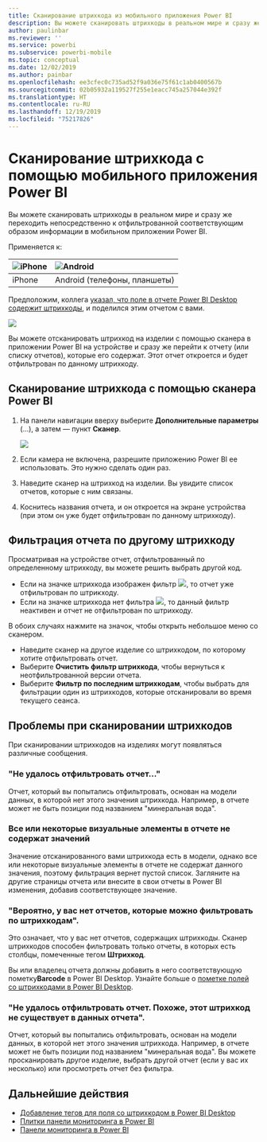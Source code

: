 ```yaml
---
title: Сканирование штрихкода из мобильного приложения Power BI
description: Вы можете сканировать штрихкоды в реальном мире и сразу же переходить непосредственно к отфильтрованной соответствующим образом информации в мобильном приложении Power BI.
author: paulinbar
ms.reviewer: ''
ms.service: powerbi
ms.subservice: powerbi-mobile
ms.topic: conceptual
ms.date: 12/02/2019
ms.author: painbar
ms.openlocfilehash: ee3cfec0c735ad52f9a036e75f61c1ab0400567b
ms.sourcegitcommit: 02b05932a119527f255e1eacc745a257044e392f
ms.translationtype: HT
ms.contentlocale: ru-RU
ms.lasthandoff: 12/19/2019
ms.locfileid: "75217826"
---
```

# <a name="scan-a-barcode-with-your-device-from-the-power-bi-mobile-app"></a>Сканирование штрихкода с помощью мобильного приложения Power BI
Вы можете сканировать штрихкоды в реальном мире и сразу же переходить непосредственно к отфильтрованной соответствующим образом информации в мобильном приложении Power BI.


Применяется к:

| ![iPhone](./media/mobile-apps-quickstart-view-dashboard-report/iphone-logo-30-px.png) | ![Android](./media/mobile-apps-quickstart-view-dashboard-report/android-logo-30-px.png) | 
|:--- |:--- |
| iPhone | Android (телефоны, планшеты) | 

Предположим, коллега [указал, что поле в отчете Power BI Desktop содержит штрихкоды](../../desktop-mobile-barcodes.md), и поделился этим отчетом с вами. 

![](media/mobile-apps-scan-barcode-iphone/power-bi-barcode-scanner.png)

Вы можете отсканировать штрихкод на изделии с помощью сканера в приложении Power BI на устройстве и сразу же перейти к отчету (или списку отчетов), которые его содержат. Этот отчет откроется и будет отфильтрован по данному штрихкоду.

## <a name="scan-a-barcode-with-the-power-bi-scanner"></a>Сканирование штрихкода с помощью сканера Power BI
1. На панели навигации вверху выберите **Дополнительные параметры** (...), а затем — пункт **Сканер**.

    ![](media/mobile-apps-scan-barcode-iphone/power-bi-scanner.png)

2. Если камера не включена, разрешите приложению Power BI ее использовать. Это нужно сделать один раз. 
4. Наведите сканер на штрихкод на изделии. Вы увидите список отчетов, которые с ним связаны.
5. Коснитесь названия отчета, и он откроется на экране устройства (при этом он уже будет отфильтрован по данному штрихкоду).

## <a name="filter-by-other-barcodes-while-in-a-report"></a>Фильтрация отчета по другому штрихкоду
Просматривая на устройстве отчет, отфильтрованный по определенному штрихкоду, вы можете решить выбрать другой код.

* Если на значке штрихкода изображен фильтр ![](media/mobile-apps-scan-barcode-iphone/power-bi-barcode-filtered-icon-black.png), то отчет уже отфильтрован по штрикходу. 
* Если на значке штрихкода нет фильтра ![](media/mobile-apps-scan-barcode-iphone/power-bi-barcode-unfiltered-icon.png), то данный фильтр неактивен и отчет не отфильтрован по штрихкоду. 

В обоих случаях нажмите на значок, чтобы открыть небольшое меню со сканером.

* Наведите сканер на другое изделие со штрихкодом, по которому хотите отфильтровать отчет. 
* Выберите **Очистить фильтр штрихкода**, чтобы вернуться к неотфильтрованной версии отчета.
* Выберите **Фильтр по последним штрихкодам**, чтобы выбрать для фильтрации один из штрихкодов, которые отсканировали во время текущего сеанса.

## <a name="issues-with-scanning-a-barcode"></a>Проблемы при сканировании штрихкодов
При сканировании штрихкодов на изделиях могут появляться различные сообщения.

### <a name="couldnt-filter-report"></a>"Не удалось отфильтровать отчет..."
Отчет, который вы попытались отфильтровать, основан на модели данных, в которой нет этого значения штрихкода. Например, в отчете может не быть позиции под названием "минеральная вода".  

### <a name="allsome-of-the-visuals-in-the-report-dont-contain-any-value"></a>Все или некоторые визуальные элементы в отчете не содержат значений
Значение отсканированного вами штрихкода есть в модели, однако все или некоторые визуальные элементы в отчете не содержат данного значения, поэтому фильтрация вернет пустой список. Загляните на другие страницы отчета или внесите в свои отчеты в Power BI изменения, добавив соответствующее значение. 

### <a name="looks-like-you-dont-have-any-reports-that-can-be-filtered-by-barcodes"></a>"Вероятно, у вас нет отчетов, которые можно фильтровать по штрихкодам".
Это означает, что у вас нет отчетов, содержащих штрихкоды. Сканер штрихкодов способен фильтровать только отчеты, в которых есть столбцы, помеченные тегом **Штрихкод**.  

Вы или владелец отчета должны добавить в него соответствующую пометку**Barcode** в Power BI Desktop. Узнайте больше о [пометке полей со штрихкодами в Power BI Desktop](../../desktop-mobile-barcodes.md).

### <a name="couldnt-filter-report---looks-like-this-barcode-doesnt-exist-in-the-report-data"></a>"Не удалось отфильтровать отчет. Похоже, этот штрихкод не существует в данных отчета".
Отчет, который вы попытались отфильтровать, основан на модели данных, в которой нет этого значения штрихкода. Например, в отчете может не быть позиции под названием "минеральная вода". Вы можете просканировать другое изделие, выбрать другой отчет (если у вас их несколько) или просмотреть отчет без фильтра. 

## <a name="next-steps"></a>Дальнейшие действия
* [Добавление тегов для поля со штрихкодом в Power BI Desktop](../../desktop-mobile-barcodes.md)
* [Плитки панели мониторинга в Power BI](../end-user-tiles.md)
* [Панели мониторинга в Power BI](../end-user-dashboards.md)

